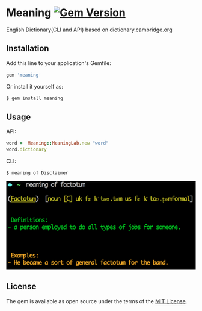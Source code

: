 # Meaning [![Gem Version](https://badge.fury.io/rb/meaning.svg)](https://badge.fury.io/rb/meaning)

English Dictionary(CLI and API) based on dictionary.cambridge.org 

## Installation

Add this line to your application's Gemfile:

```ruby
gem 'meaning'
```
Or install it yourself as:

```bash
$ gem install meaning
```
## Usage
API:
```ruby
word =  Meaning::MeaningLab.new "word"
word.dictionary
```
CLI:
```bash
$ meaning of Disclaimer
```
![CLI](/imgs/factotum.png)

## License

The gem is available as open source under the terms of the [MIT License](http://opensource.org/licenses/MIT).

